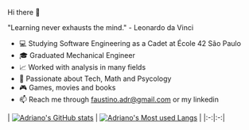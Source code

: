 Hi there 👋

"Learning never exhausts the mind."  - Leonardo da Vinci


- 💻 Studying Software Engineering as a Cadet at École 42 São Paulo
- 🎓 Graduated Mechanical Engineer
- 📈 Worked with analysis in many fields
- 🔮 Passionate about Tech, Math and Psycology
- 🎮 Games, movies and books
- 📫 Reach me through faustino.adr@gmail.com or my linkedin

| [![Adriano's GitHub stats](https://github-readme-stats.vercel.app/api?username=adrianofaus&count_private=true&show_icons=true&hide=issues&hide_border=true&theme=tokyonight)](https://github.com/adrianofaus/github-readme-stats) | [![Adriano's Most used Langs](https://github-readme-stats.vercel.app/api/top-langs/?username=adrianofaus&layout=compact&hide_border=true&theme=tokyonight)](https://github.com/anuraghazra/github-readme-stats) | |:-:|:-:|


